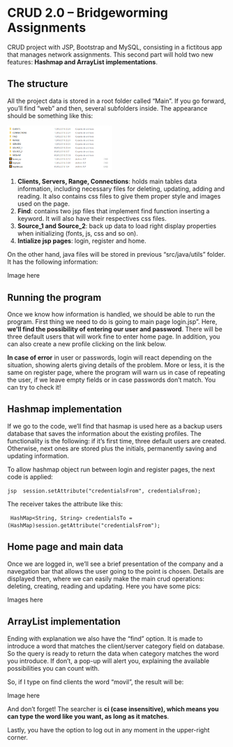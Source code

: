 # CRUD 2.0 – Bridgeworming Assignments

CRUD project with JSP, Bootstrap and MySQL, consisting in a fictitous app that manages network assignments. This second part will hold two new features: **Hashmap and ArrayList implementations**.

## The structure

All the project data is stored in a root folder called “Main”. If you go forward, you’ll find “web” and then, several subfolders inside. The appearance should be something like this:

<img src="pics/img-1.png" width="240px">

1. **Clients, Servers, Range, Connections**: holds main tables data information, including necessary files for deleting, updating, adding and reading. It also contains css files to give them proper style and images used on the page.
2. **Find**: contains two jsp files that implement find function inserting a keyword. It will also have their respectives css files. 
3. **Source_1 and Source_2**: back up data to load right display properties when initializing (fonts, js, css and so on).
4. **Intialize jsp pages**: login, register and home.

On the other hand, java files will be stored in previous “src/java/utils” folder. It has the following information:

Image here

## Running the program

Once we know how information is handled, we should be able to run the program. First thing we need to do is going to main page login.jsp”. Here, **we’ll find the possibility of entering our user and password**. There will be three default users that will work fine to enter home page. In addition, you can also create a new profile clicking on the link below. 

**In case of error** in user or passwords, login will react depending on the situation, showing alerts giving details of the problem. More or less, it is the same on register page, where the program will warn us in case of repeating the user, if we leave empty fields or in case passwords don’t match. You can try to check it!

## Hashmap implementation

If we go to the code, we’ll find that hasmap is used here as a backup users database that saves the information about the existing profiles. The functionality is the following: if it’s first time, three default users are created. Otherwise, next ones are stored plus the initials, permanently saving and updating information. 

To allow hashmap object run between login and register pages, the next code is applied:

`jsp 
session.setAttribute("credentialsFrom", credentialsFrom);
`

The receiver takes the attribute like this:

` 
HashMap<String, String> credentialsTo = (HashMap)session.getAttribute("credentialsFrom");
`

## Home page and main data

Once we are logged in, we’ll see a brief presentation of the company and a navegation bar that allows the user going to the point is chosen. Details are displayed then, where we can easily make the main crud operations: deleting, creating, reading and updating. Here you have some pics:

Images here

## ArrayList implementation

Ending with explanation we also have the “find” option. It is made to introduce a word that matches the client/server category field on database. So the query is ready to return the data when category matches the word you introduce. If don’t, a pop-up will alert you, explaining the available possibilities you can count with. 

So, if I type on find clients the word “movil”, the result will be:

Image here

And don’t forget! The searcher is **ci (case insensitive), which means you can type the word like you want, as long as it matches**.

Lastly, you have the option to log out in any moment in the upper-right corner. 

